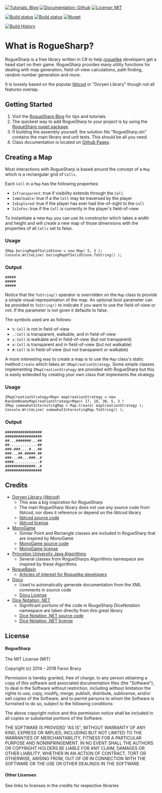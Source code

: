 [![Tutorials: Blog](https://img.shields.io/badge/tutorials-blog-blue.svg)](https://roguesharp.wordpress.com/ )
[![Documentation: Github](https://img.shields.io/badge/docs-github-blue.svg)](https://faronbracy.github.io/RogueSharp/RogueSharp/index.htm)
[![License: MIT](https://img.shields.io/badge/license-MIT-blue.svg)](https://raw.githubusercontent.com/FaronBracy/RogueSharp/master/LICENSE.txt)

[![Build status](https://dreamersdesign.visualstudio.com/RogueSharp/_apis/build/status/RogueSharp%20Continuous)](https://dreamersdesign.visualstudio.com/RogueSharp/_build/latest?definitionId=1) 
[![Build status](https://ci.appveyor.com/api/projects/status/mx09mla59wsgrkkj?svg=true)](https://ci.appveyor.com/project/FaronBracy/roguesharp-20n28) 
[![Nuget](https://buildstats.info/nuget/roguesharp)](https://www.nuget.org/packages/RogueSharp) 

[![Build History](https://buildstats.info/appveyor/chart/FaronBracy/roguesharp-20n28)](https://ci.appveyor.com/project/FaronBracy/roguesharp-20n28/history)

# What is RogueSharp? #
RogueSharp is a free library written in C# to help [roguelike](http://en.wikipedia.org/wiki/Roguelike "roguelike") developers get a head start on their game. RogueSharp provides many utility functions for dealing with map generation, field-of-view calculations, path finding, random number generation and more.

It is loosely based on the popular [libtcod](http://doryen.eptalys.net/libtcod/ "libtcod") or "Doryen Library" though not all features overlap.

## Getting Started ##
1. Visit the [RogueSharp Blog](https://roguesharp.wordpress.com/ "RogueSharp Blog") for tips and tutorials.
2. The quickest way to add RogueSharp to your project is by using the [RogueSharp nuget package](https://www.nuget.org/packages/RogueSharp "RogueSharp nuget package"). 
2. If building the assembly yourself, the solution file "RogueSharp.sln" contains the main library and unit tests. This should be all you need.
3. Class documentation is located on [Github Pages](https://faronbracy.github.io/RogueSharp "RogueSharp class documentation").


## Creating a Map ##
Most interactions with RogueSharp is based around the concept of a `Map` which is a rectangular grid of `Cells`. 

Each `Cell` in a `Map` has the following properties:

- `IsTransparent`: true if visibility extends through the `Cell`.
- `IsWalkable`: true if a the `Cell` may be traversed by the player
- `IsExplored`: true if the player has ever had line-of-sight to the `Cell`
- `IsInFov`: true if the `Cell` is currently in the player's field-of-view

To instantiate a new `Map` you can use its constructor which takes a width and height and will create a new map of those dimensions with the properties of all `Cells` set to false.
    
### Usage ###

	IMap boringMapOfSolidStone = new Map( 5, 3 );
	Console.WriteLine( boringMapOfSolidStone.ToString() );

### Output ###

	#####
	#####
	#####

Notice that the `ToString()` operator is overridden on the `Map` class to provide a simple visual representation of the map. An optional bool parameter can be provided to `ToString()` to indicate if you want to use the field-of-view or not. If the parameter is not given it defaults to false. 

The symbols used are as follows:

- `%`: `Cell` is not in field-of-view
- `.`: `Cell` is transparent, walkable, and in field-of-view
- `s`: `Cell` is walkable and in field-of-view (but not transparent)
- `o`: `Cell` is transparent and in field-of-view (but not walkable)
- `#`: `Cell` is in field-of-view (but not transparent or walkable)

A more interesting way to create a map is to use the `Map` class's static method `Create` which takes an `IMapCreationStrategy`. Some simple classes implementing `IMapCreationStrategy` are provided with RogueSharp but this is easily extended by creating your own class that implements the strategy.

### Usage ###

	IMapCreationStrategy<Map> mapCreationStrategy = new RandomRoomsMapCreationStrategy<Map>( 17, 10, 30, 5, 3 )
	IMap somewhatInterestingMap = Map.Create( mapCreationStrategy );
	Console.WriteLine( somewhatInterestingMap.ToString() );

### Output ###

	#################
	#################
	##...#######...##
	##.............##
	###.###....#...##
	###...##.#####.##
	###...##...###..#
	####............#
	##############..#
	#################

## Credits ##

- [Doryen Library (libtcod)](http://doryen.eptalys.net/libtcod/ "libtcod")
	- This was a big inspiration for RogueSharp
	- The main RogueSharp library does not use any source code from libtcod, nor does it reference or depend on the libtcod library
	- [libtcod source code](https://bitbucket.org/jice/libtcod/src "libtcod source code")
	- [libtcod license](https://bitbucket.org/jice/libtcod/src/969e7cfdf44c2a8734957306b456ae0eb29ac8c4/LIBTCOD-LICENSE.txt?at=default "libtcod license")
- [MonoGame](http://www.monogame.net/ "MonoGame")
	- Similar Point and Rectangle classes are included in RogueSharp that are inspired by MonoGame
	- [MonoGame source code](https://github.com/mono/MonoGame "MonoGame")
	- [MonoGame license](https://github.com/mono/MonoGame/blob/develop/LICENSE.txt "MonoGame license")
- [Princeton University Java Algorithms](http://algs4.cs.princeton.edu/code/ "Java Algorithms - Princeton University")
	- Several classes from RogueSharps Algorithms namespace are inspired by these Algorithms
- [RogueBasin](http://www.roguebasin.com/ "RogueBasin")
	- [Articles of interest for Roguelike developers](http://www.roguebasin.com/index.php?title=Articles "Roguelike developer articles")
- [Docu](https://github.com/jagregory/docu "Sandcastle Help File Builder")
	- Used to automatically generate documentation from the XML comments in source code
	- [Docu License](https://github.com/jagregory/docu/blob/master/LICENSE.txt "Docu license")
- [Dice Notation .NET](https://dicenotation.codeplex.com "Dice Notation .NET")
	- Significant portions of the code in RougeSharp DiceNotation namespace are taken directly from this great library
	- [Dice Notation .NET source code](https://dicenotation.codeplex.com/SourceControl/latest "Dice Notation .NET source code")
	- [Dice Notation .NET license](https://dicenotation.codeplex.com/license "Dice Notation .NET license")

## License ##

#### RogueSharp ####

The MIT License (MIT)

Copyright (c) 2014 - 2018 Faron Bracy

Permission is hereby granted, free of charge, to any person obtaining a copy
of this software and associated documentation files (the "Software"), to deal
in the Software without restriction, including without limitation the rights
to use, copy, modify, merge, publish, distribute, sublicense, and/or sell
copies of the Software, and to permit persons to whom the Software is
furnished to do so, subject to the following conditions:

The above copyright notice and this permission notice shall be included in all
copies or substantial portions of the Software.

THE SOFTWARE IS PROVIDED "AS IS", WITHOUT WARRANTY OF ANY KIND, EXPRESS OR
IMPLIED, INCLUDING BUT NOT LIMITED TO THE WARRANTIES OF MERCHANTABILITY,
FITNESS FOR A PARTICULAR PURPOSE AND NONINFRINGEMENT. IN NO EVENT SHALL THE
AUTHORS OR COPYRIGHT HOLDERS BE LIABLE FOR ANY CLAIM, DAMAGES OR OTHER
LIABILITY, WHETHER IN AN ACTION OF CONTRACT, TORT OR OTHERWISE, ARISING FROM,
OUT OF OR IN CONNECTION WITH THE SOFTWARE OR THE USE OR OTHER DEALINGS IN THE
SOFTWARE.

#### Other Licenses ####

See links to licenses in the credits for respective libraries